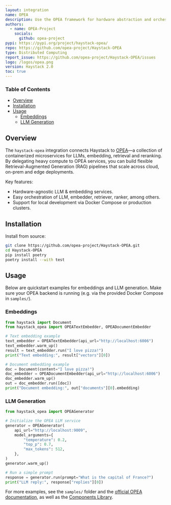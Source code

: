 ```yaml
---
layout: integration
name: OPEA
description: Use the OPEA framework for hardware abstraction and orchestration
authors:
  - name: OPEA-Project
    socials:
      github: opea-project
pypi: https://pypi.org/project/haystack-opea/
repo: https://github.com/opea-project/Haystack-OPEA
type: Distributed Computing
report_issue: https://github.com/opea-project/Haystack-OPEA/issues
logo: /logos/opea.png
version: Haystack 2.0
toc: true
---
```


### Table of Contents

- [Overview](#overview)
- [Installation](#installation)
- [Usage](#usage)
  - [Embeddings](#embeddings)
  - [LLM Generation](#llm-generation)

## Overview

The `haystack-opea` integration connects Haystack to [OPEA](https://opea.dev/)—a collection of containerized microservices for LLMs, embedding, retrieval and reranking. By delegating heavy compute to OPEA services, you can build flexible Retrieval-Augmented Generation (RAG) pipelines that scale across cloud, on-prem and edge deployments.  

Key features:  
- Hardware-agnostic LLM & embedding services.
- Easy orchestration of LLM, embedder, retriever, ranker, among others.
- Support for local development via Docker Compose or production clusters.

## Installation

Install from source:

```bash
git clone https://github.com/opea-project/Haystack-OPEA.git
cd Haystack-OPEA
pip install poetry
poetry install --with test
```

## Usage

Below are quickstart examples for embeddings and LLM generation. Make sure your OPEA backend is running (e.g. via the provided Docker Compose in `samples/`).

### Embeddings

```python
from haystack import Document
from haystack_opea import OPEATextEmbedder, OPEADocumentEmbedder

# Text embedding example
text_embedder = OPEATextEmbedder(api_url="http://localhost:6006")
text_embedder.warm_up()
result = text_embedder.run("I love pizza!")
print("Text embedding:", result["vectors"][0])

# Document embedding example
doc = Document(content="I love pizza!")
doc_embedder = OPEADocumentEmbedder(api_url="http://localhost:6006")
doc_embedder.warm_up()
out = doc_embedder.run([doc])
print("Document embedding:", out["documents"][0].embedding)
```

### LLM Generation

```python
from haystack_opea import OPEAGenerator

# Initialize the OPEA LLM service
generator = OPEAGenerator(
    api_url="http://localhost:9009",
    model_arguments={
        "temperature": 0.2,
        "top_p": 0.7,
        "max_tokens": 512,
    },
)
generator.warm_up()

# Run a simple prompt
response = generator.run(prompt="What is the capital of France?")
print("LLM reply:", response["replies"][0])
```

For more examples, see the `samples/` folder and the [official OPEA documentation](https://opea.dev/), as well as the [Components Library](https://github.com/opea-project/GenAIComps).
